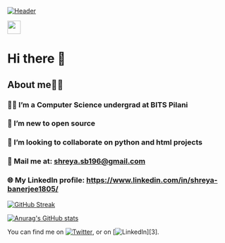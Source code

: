 [![Header](https://raw.githubusercontent.com/MartinHeinz/<OWNER>/<OWNER>/readme_header.png "Header")](https://some-url.dev/)
               
 <img src="https://raw.githubusercontent.com/<OWNER>/<OWNER>/master/<GIF_NAME>.gif" width="30px">

# Hi there 👋
## About me👩‍💻

### 👩‍🎓 I’m a Computer Science undergrad at BITS Pilani

### 🧐 I’m new to open source

### 👯 I’m looking to collaborate on python and html projects

### 📧 Mail me at: shreya.sb196@gmail.com

### 🌐 My LinkedIn profile: https://www.linkedin.com/in/shreya-banerjee1805/

[![GitHub Streak](https://github-readme-streak-stats.herokuapp.com/?user=Shreya1805-web&theme=dark)](https://git.io/streak-stats)

[![Anurag's GitHub stats](https://github-readme-stats.vercel.app/api?username=Shreya1805-web)](https://github.com/anuraghazra/github-readme-stats)

<!-- Actual text -->

You can find me on [![Twitter][1.2]][1], or on [![LinkedIn][3.2]][3].

<!-- Icons -->

[1.2]: http://i.imgur.com/wWzX9uB.png (twitter icon without padding)
[3.2]: https://raw.githubusercontent.com/MartinHeinz/MartinHeinz/master/linkedin-3-16.png (LinkedIn icon without padding)

<!-- Links to your social media accounts -->

[1]: https://twitter.com/Martin_Heinz_
[2]: https://www.linkedin.com/in/heinz-martin/
